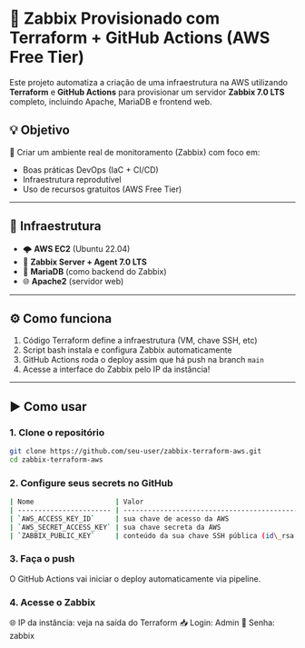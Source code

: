 # 🚀 Zabbix Provisionado com Terraform + GitHub Actions (AWS Free Tier)

Este projeto automatiza a criação de uma infraestrutura na AWS utilizando **Terraform** e **GitHub Actions** para provisionar um servidor **Zabbix 7.0 LTS** completo, incluindo Apache, MariaDB e frontend web.

## 💡 Objetivo

📌 Criar um ambiente real de monitoramento (Zabbix) com foco em:
- Boas práticas DevOps (IaC + CI/CD)
- Infraestrutura reprodutível
- Uso de recursos gratuitos (AWS Free Tier)

---

## 🧱 Infraestrutura

- 🌩️ **AWS EC2** (Ubuntu 22.04)
- 🧠 **Zabbix Server + Agent 7.0 LTS**
- 💾 **MariaDB** (como backend do Zabbix)
- 🌐 **Apache2** (servidor web)

---

## ⚙️ Como funciona

1. Código Terraform define a infraestrutura (VM, chave SSH, etc)
2. Script bash instala e configura Zabbix automaticamente
3. GitHub Actions roda o deploy assim que há push na branch `main`
4. Acesse a interface do Zabbix pelo IP da instância!

---

## ▶️ Como usar

### 1. Clone o repositório

```bash
git clone https://github.com/seu-user/zabbix-terraform-aws.git
cd zabbix-terraform-aws
```

### 2. Configure seus secrets no GitHub

```bash
| Nome                    | Valor                                           |
| ----------------------- | ----------------------------------------------- |
| `AWS_ACCESS_KEY_ID`     | sua chave de acesso da AWS                      |
| `AWS_SECRET_ACCESS_KEY` | sua chave secreta da AWS                        |
| `ZABBIX_PUBLIC_KEY`     | conteúdo da sua chave SSH pública (id\_rsa.pub) |
```

### 3. Faça o push

O GitHub Actions vai iniciar o deploy automaticamente via pipeline.

### 4. Acesse o Zabbix

🌐 IP da instância: veja na saída do Terraform
📥 Login: Admin
🔐 Senha: zabbix